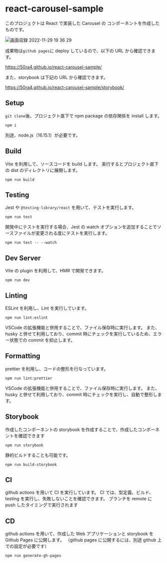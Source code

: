 # react-carousel-sample

このプロジェクトは React で実装した Carousel の コンポーネントを作成したものです。

![画面収録 2022-11-29 19 36 29](https://user-images.githubusercontent.com/48591598/204507396-abc39668-f290-4a47-b878-65ebc943c99e.gif)

成果物は`github pages`に deploy しているので、以下の URL から確認できます。

https://50ra4.github.io/react-carousel-sample/

また、storybook は下記の URL から確認できます。

https://50ra4.github.io/react-carousel-sample/storybook/

## Setup

`git clone`後、プロジェクト直下で npm package の依存関係を install します。

```
npm i
```

別途、node.js（16.15.1）が必要です。

## Build

Vite を利用して、ソースコードを build します。
実行するとプロジェクト直下の dist のディレクトリに展開します。

```
npm run build
```

## Testing

Jest や `@testing-library/react` を用いて、テストを実行します。

```
npm run test
```

開発中にテストを実行する場合、Jest の watch オプションを追加することでソースファイルが変更される度にテストを実行します。

```
npm run test -- --watch
```

## Dev Server

Vite の plugin を利用して、HMR で開発できます。

```
npm run dev
```

## Linting

ESLint を利用し、Lint を実行しています。

```
npm run lint:eslint
```

VSCode の拡張機能と併用することで、ファイル保存時に実行します。
また、husky と併せて利用しており、commit 時にチェックを実行しているため、エラー状態での commit を抑止します。

## Formatting

prettier を利用し、コードの整形を行なっています。

```
npm run lint:prettier
```

VSCode の拡張機能と併用することで、ファイル保存時に実行します。
また、husky と併せて利用しており、commit 時にチェックを実行し、自動で整形します。

## Storybook

作成したコンポーネントの storybook を作成することで、作成したコンポーネントを確認できます

```
npm run storybook
```

静的ビルドすることも可能です。

```
npm run build-storybook
```

## CI

github actions を用いて CI を実行しています。
CI では、型定義、ビルド、testing を実行し、失敗しないことを確認できます。
ブランチを remote に push したタイミングで実行されます

## CD

github actions を用いて、作成した Web アプリケーションと storybook を Github Pages に公開します。
（github pages に公開するには、別途 github 上での設定が必要です）

```
npm run generate-gh-pages
```
